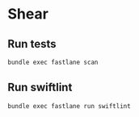 # Shear

## Run tests
```bash
bundle exec fastlane scan
```

## Run swiftlint
```bash
bundle exec fastlane run swiftlint
```
